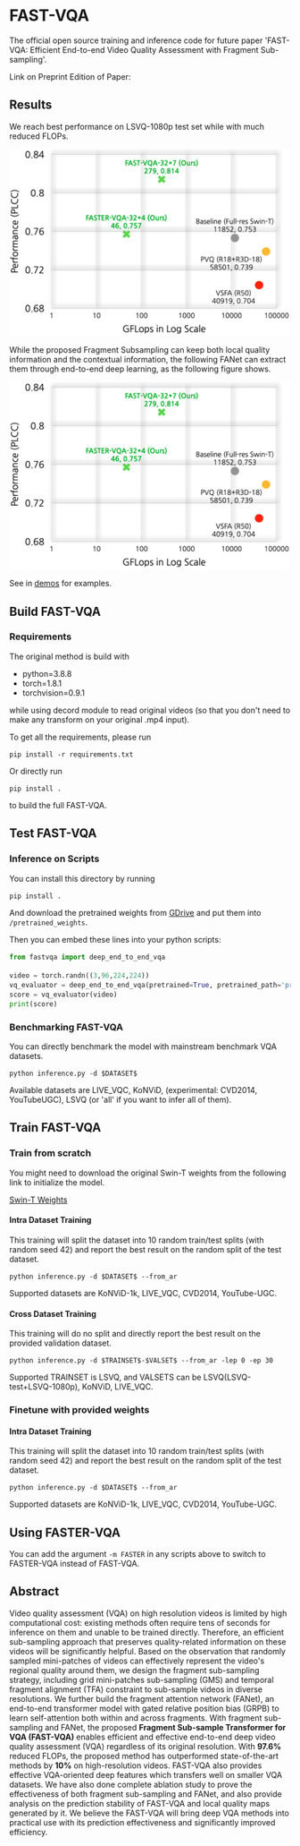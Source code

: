 # FAST-VQA

The official open source training and inference code for future paper 'FAST-VQA: Efficient End-to-end Video Quality Assessment with Fragment Sub-sampling'.

Link on Preprint Edition of Paper:

## Results

We reach best performance on LSVQ-1080p test set while with much reduced FLOPs.

![GFLOPs-performance](./demos/GFLOPs-performance.png)

While the proposed Fragment Subsampling can keep both local quality information and the contextual information, the following FANet can extract them through end-to-end deep learning, as the following figure shows.

![GFLOPs-performance](./demos/GFLOPs-performance.png)

See in [demos](./demos/) for examples.


## Build FAST-VQA

### Requirements

The original method is build with

- python=3.8.8
- torch=1.8.1
- torchvision=0.9.1

while using decord module to read original videos (so that you don't need to make any transform on your original .mp4 input).

To get all the requirements, please run

```shell
pip install -r requirements.txt
```

Or directly run 

```shell
pip install .
```

to build the full FAST-VQA.

## Test FAST-VQA

### Inference on Scripts

You can install this directory by running

```shell
pip install .
```

And download the pretrained weights from [GDrive](pretrained_weights/README.md) and put them into `/pretrained_weights`.

Then you can embed these lines into your python scripts:

```python
from fastvqa import deep_end_to_end_vqa

video = torch.randn((3,96,224,224))
vq_evaluator = deep_end_to_end_vqa(pretrained=True, pretrained_path='pretrained_weights/fast_vqa_v0_3.pth')
score = vq_evaluator(video)
print(score)
```

### Benchmarking FAST-VQA

You can directly benchmark the model with mainstream benchmark VQA datasets.

```shell
python inference.py -d $DATASET$
```

Available datasets are LIVE_VQC, KoNViD, (experimental: CVD2014, YouTubeUGC), LSVQ (or 'all' if you want to infer all of them).



## Train FAST-VQA


### Train from scratch

You might need to download the original Swin-T weights from the following link to initialize the model.

[Swin-T Weights](https://github.com/SwinTransformer/storage/releases/download/v1.0.4/swin_tiny_patch244_window877_kinetics400_1k.pth)

#### Intra Dataset Training

This training will split the dataset into 10 random train/test splits (with random seed 42) and report the best result on the random split of the test dataset. 

```shell
python inference.py -d $DATASET$ --from_ar
```

Supported datasets are KoNViD-1k, LIVE_VQC, CVD2014, YouTube-UGC.

#### Cross Dataset Training

This training will do no split and directly report the best result on the provided validation dataset.

```shell
python inference.py -d $TRAINSET$-$VALSET$ --from_ar -lep 0 -ep 30
```

Supported TRAINSET is LSVQ, and VALSETS can be LSVQ(LSVQ-test+LSVQ-1080p), KoNViD, LIVE_VQC.


### Finetune with provided weights

#### Intra Dataset Training

This training will split the dataset into 10 random train/test splits (with random seed 42) and report the best result on the random split of the test dataset. 

```shell
python inference.py -d $DATASET$ --from_ar
```

Supported datasets are KoNViD-1k, LIVE_VQC, CVD2014, YouTube-UGC.

## Using FASTER-VQA

You can add the argument `-m FASTER` in any scripts above to switch to FASTER-VQA instead of FAST-VQA.

## Abstract

Video quality assessment (VQA) on high resolution videos is limited by high computational cost: existing methods often require tens of seconds for inference on them and unable to be trained directly. Therefore, an efficient sub-sampling approach that preserves quality-related information on these videos will be significantly helpful. Based on the observation that randomly sampled mini-patches of videos can effectively represent the video's regional quality around them, we design the fragment sub-sampling strategy, including grid mini-patches sub-sampling (GMS) and temporal fragment alignment (TFA) constraint to sub-sample videos in diverse resolutions. We further build the fragment attention network (FANet), an end-to-end transformer model with gated relative position bias (GRPB) to learn self-attention both within and across fragments. With fragment sub-sampling and FANet, the proposed **Fragment Sub-sample Transformer for VQA (FAST-VQA)** enables efficient and effective end-to-end deep video quality assessment (VQA) regardless of its original resolution. With **97.6%** reduced FLOPs, the proposed method has outperformed state-of-the-art methods by **10%** on high-resolution videos. FAST-VQA also provides effective VQA-oriented deep features which transfers well on smaller VQA datasets. We have also done complete ablation study to prove the effectiveness of both fragment sub-sampling and FANet, and also provide analysis on the prediction stability of FAST-VQA and local quality maps generated by it. We believe the FAST-VQA will bring deep VQA methods into practical use with its prediction effectiveness and significantly improved efficiency.

